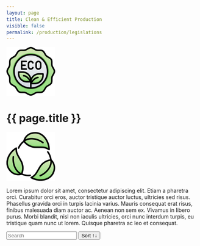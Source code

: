 ```yaml
---
layout: page
title: Clean & Efficient Production
visible: false
permalink: /production/legislations
---
```


<script src="//cdnjs.cloudflare.com/ajax/libs/list.js/1.5.0/list.min.js"></script>

<div>
	<div class="centered-title" onclick="location.href='/production'" style="cursor: pointer;">
		<img src="/assets/icons/DrawKit-Ecology/Color/Label.svg">
		<h1>{{ page.title }}</h1>
		<img src="/assets/icons/DrawKit-Ecology/Color/Leaves.svg">
	</div>
	<div class="flex-container">
		<p>
			<span class="temp">
				Lorem ipsum dolor sit amet, consectetur adipiscing elit. Etiam a pharetra orci. Curabitur orci eros,
				auctor tristique auctor luctus, ultricies sed risus. Phasellus gravida orci in turpis lacinia varius.
				Mauris consequat erat risus, finibus malesuada diam auctor ac. Aenean non sem ex. Vivamus in libero
				purus. Morbi blandit, nisl non iaculis ultricies, orci nunc interdum turpis, eu tristique quam nunc ut
				lorem. Quisque pharetra ac leo et consequat.
			</span>
		</p>
		<div id="search-list">
			<div class="searchbox">
				<input class="search" placeholder="Search" />
				<button class="sort" data-sort="name">Sort ↑↓</button>
			</div>
			<ul class="list"></ul>
			<ul class="pagination"></ul>
		</div>
	</div>

</div>


<script>
	var options = {
		valueNames: ["name", "tags", { name: "link", attr: "href" }],
		item: '<li><a class="link"><h3 class="name"></h3><p class="tags"></p></li>',
		page: 12,
		pagination: true
	};

	var values = [
		{
			name: "Regulation (EC) No 66/2010 EU Ecolabel",
			tags: ["efficient production", "sustainable agriculture", "Ecolabel"],
			link: "https://eur-lex.europa.eu/eli/reg/2010/66/2017-11-14"
		}, {
			name: "Council Regulation (EC) No 834/2007 on organic production and labelling of organic products and repealing Regulation (EEC) No 2092/91",
			tags: ["organic production", "sustainable agriculture", "organic farming", "processed food"],
			link: "http://data.europa.eu/eli/reg/2007/834/2013-07-01"
		}, {
			name: "Commission Regulation (EC) No 889/2008 laying down detailed rules for the implementation of Council Regulation (EC) No 834/2007",
			tags: ["organic production", "commission regulation", "organic farming"],
			link: "http://data.europa.eu/eli/reg/2008/889/2020-01-07"
		}, {
			name: "Commission Implementing Regulation (EU) 2020/464 laying down certain rules for the application of Regulation (EU) 2018/848",
			tags: ["retroactive recognition", "agricultural conversion", "farm conversion", "organic production", "organic farming"],
			link: "http://data.europa.eu/eli/reg_impl/2020/464/oj"
		}, {
			name: "Regulation (EU) No 1303/2013",
			tags: ["European Regional Development Fund", "European Social Fund", "Cohesion Fund", "EAFDR", "European Maritime and Fisheries Fund", "sustainable agriculture", "rural development"],
			link: "http://data.europa.eu/eli/reg/2013/1303/2020-07-18"
		}, {
			name: "Regulation (EU) No 1305/2013",
			tags: ["EAFDR", "rural development"],
			link: "http://data.europa.eu/eli/reg/2013/1305/2020-06-26"
		}, {
			name: "Commission Delegated Regulation (EU) No 807/2014",
			tags: ["EAFDR", "young farmers", "farm development", "agri-environment-climate", "funding"],
			link: "http://data.europa.eu/eli/reg_del/2014/807/2018-01-01"
		}, {
			name: "General Union Environment Action Programme 'Living well, within the limits of our planet'",
			tags: ["european parliament", "EAP", "sustainable production", "resource-efficience"],
			link: "https://eur-lex.europa.eu/legal-content/EN/TXT/?uri=CELEX:32013D1386"
		}
	];

	var legislationsList = new List('search-list', options, values);
</script>